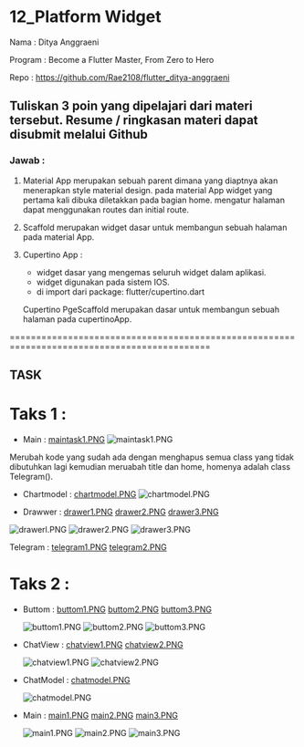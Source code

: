 # 12_Platform Widget

Nama : Ditya Anggraeni

Program : Become a Flutter Master, From Zero to Hero

Repo : https://github.com/Rae2108/flutter_ditya-anggraeni

## Tuliskan 3 poin yang dipelajari dari materi tersebut. Resume / ringkasan materi dapat disubmit melalui Github

### Jawab : 

1. Material App merupakan sebuah parent dimana yang diaptnya akan menerapkan style material design. pada material App widget yang pertama kali dibuka diletakkan pada bagian home. mengatur halaman dapat menggunakan routes dan initial route.

2. Scaffold merupakan widget dasar untuk membangun sebuah halaman pada material App.

3. Cupertino App : 
    - widget dasar yang mengemas seluruh widget dalam aplikasi.
    - widget digunakan pada sistem IOS.
    - di import dari package: flutter/cupertino.dart
    
    Cupertino PgeScaffold merupakan dasar untuk membangun sebuah halaman pada cupertinoApp. 


============================================================================================

## TASK 

# Taks 1 :

- Main : [maintask1.PNG](./Screenshot/maintask1.PNG) 
![maintask1.PNG](./Screenshot/maintask1.PNG) 

Merubah kode yang sudah ada dengan menghapus semua class yang tidak dibutuhkan lagi kemudian meruabah title dan home, homenya adalah class Telegram().

- Chartmodel : [chartmodel.PNG](./Screenshot/chartmodel.PNG) 
![chartmodel.PNG](./Screenshot/chartmodel.PNG)

- Drawwer : [drawer1.PNG](./Screenshot/drawer1.PNG) [drawer2.PNG](./Screenshot/drawer2.PNG) [drawer3.PNG](./Screenshot/drawer3.PNG)

![drawerl.PNG](./Screenshot/drawerl.PNG) ![drawer2.PNG](./Screenshot/drawer2.PNG) ![drawer3.PNG](./Screenshot/drawer3.PNG)

Telegram : [telegram1.PNG](./Screenshot/telegram1.PNG) [telegram2.PNG](./Screenshot/telegram2.PNG)

# Taks 2 : 

- Buttom : [buttom1.PNG](./Screenshot/buttom1.PNG) [buttom2.PNG](./Screenshot/buttom2.PNG) [buttom3.PNG](./Screenshot/buttom3.PNG)

    ![buttom1.PNG](./Screenshot/buttom1.PNG) ![buttom2.PNG](./Screenshot/buttom2.PNG)
    ![buttom3.PNG](./Screenshot/buttom3.PNG)

- ChatView : [chatview1.PNG](./Screenshot/chatview1.PNG) [chatview2.PNG](./Screenshot/chatview2.PNG)

    ![chatview1.PNG](./Screenshot/chatview1.PNG) ![chatview2.PNG](./Screenshot/chatview2.PNG)

- ChatModel : [chatmodel.PNG](./Screenshot/chatmodel.PNG)

    ![chatmodel.PNG](./Screenshot/chatmodel.PNG)

- Main : [main1.PNG](./Screenshot/main1.PNG) [main2.PNG](./Screenshot/main2.PNG) [main3.PNG](./Screenshot/main3.PNG)

    ![main1.PNG](./Screenshot/main1.PNG) ![main2.PNG](./Screenshot/main2.PNG) ![main3.PNG](./Screenshot/main3.PNG) 
